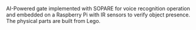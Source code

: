 AI-Powered gate implemented with SOPARE for voice recognition operation and embedded on a Raspberry Pi with IR sensors to verify object presence. The physical parts are built from Lego.
